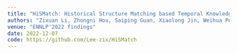 ```yaml
---
title: "HiSMatch: Historical Structure Matching based Temporal Knowledge Graph Reasoning"
authors: "Zixuan Li, Zhongni Hou, Saiping Guan, Xiaolong Jin, Weihua Peng, **Long Bai**, Yajuan Lyu, Wei Li, Jiafeng Guo, Xueqi Cheng"
venue: "ENNLP'2022 findings"
date: 2022-12-07
code: https://github.com/Lee-zix/HiSMatch
---
```


